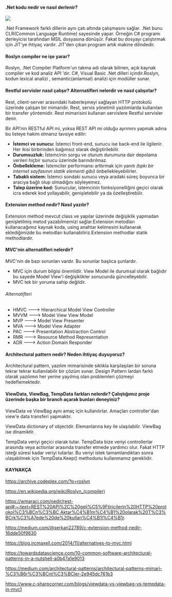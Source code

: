 #### .Net kodu nedir ve nasıl derlenir?

![](C:\Users\Garip\Desktop\Untitled.png)

.Net Framework farklı dillerin aynı çatı altında çalışmasını sağlar. .Net bunu CLR(Common Language Runtime) sayesinde yapar. Örneğin C# programı derleyicisi tarafından MSIL dosyasına dönüşür. Fakat bu dosyayı çalıştırmak için JIT'ye ihtiyaç vardır. JIT'den çıkan program artık makine dilindedir.

#### Roslyn compiler ne işe yarar?

Roslyn, .Net Compiler Platform'un takma adı olarak bilinen, açık kaynak compiler ve kod analiz API 'dır. C#, Visual Basic .Net dilleri içindir.Roslyn, kodun lexical analizi , semantic(anlamsal) analizi için modüller sunar.

#### Restful servisler nasıl çalışır? Alternatifleri nelerdir ve nasıl çalışırlar?

Rest, client-server arasındaki haberleşmeyi sağlayan HTTP protokolü üzerinde çalışan bir mimaridir. Rest, servis yönelimli yazılımlarda kullanılan bir transfer yöntemidir. Rest mimarisini kullanan servislere Restful servisler denir.

Bir API’nin RESTful API mi, yoksa REST API mi olduğu ayrımını yapmak adına bu listeye hakim olmanız tavsiye edilir:

- **İstemci ve sunucu:** İstemci front-end, sunucu ise back-end ile ilgilenir. Her ikisi birbirinden bağımsız olarak değiştirilebilir.
- **Durumsuzluk:** İstemcinin sorgu ve oturum durumuna dair depolama verileri hiçbir sunucu üzerinde barındırılmaz.
- **Önbellekleme:** İstemciler performansı arttırmak için yanıtı *(tıpkı bir internet sayfasının statik elementi gibi)* önbellekleyebilirler.
- **Tabaklı sistem:** İstemci sondaki sunucu veya aradaki süreç boyunca bir aracıya bağlı olup olmadığını söyleyemez.
- **Talep üzerine kod:** Sunucular, istemcinin fonksiyonelliğini geçici olarak icra ederek kod yollayabilir, genişletebilir ya da özelleştirebilir.

#### Extension method nedir? Nasıl yazılır?

Extension method mevcut class ve yapılar üzerinde değişiklik yapmadan genişletilmiş metod yazabilmemizi sağlar.Extension metodları kullanacağımız kaynak koda, using anahtar kelimesini kullanarak eklediğimizde bu metodları kullanabiliriz.Extension methodlar statik methodlardır.

#### MVC'nin alternatifleri nelerdir?

MVC'nin de bazı sorunları vardır. Bu sorunlar başlıca şunlardır.

* MVC için durum bilgisi önemlidir. View Model ile durumsal olarak bağlıdır bu sayede Model View'i değişiklikler sonucunda güncelleyebilir.
* MVC tek bir yoruma sahip değildir.

###### *Alternatifleri*

* HMVC ---> Hierarchical Model View Controller
* MVVM ---> Model View View Model
* MVP ---> Model View Presenter
* MVA ---> Model View Adapter
* PAC ---> Presentation Abstraction Control
* RMR ---> Resource Method Representation
* ADR ---> Action Domain Responder

#### Architectural pattern nedir? Neden ihtiyaç duyuyoruz?

Architectural pattern, yazılım mimarisinde sıklıkla karşılaşılan bir soruna tekrar tekrar kullanılabilir bir çözüm sunar. Design Pattern lardan farklı olarak yazılımın her yerine yayılmış olan problemleri çözmeyi hedeflemektedir.

#### ViewData, ViewBag, TempData farkları nelerdir? Çalıştığımız proje üzerinde başka bir branch açarak bunları deneyiniz?

ViewData ve ViewBag aynı amaç için kullanılırlar. Amaçları controller'dan view'e data transferi yapmaktır.

ViewData dictionary of objectdir. Elemanlarına key ile ulaşılabilir. ViewBag ise dinamiktir. 

TempData veriyi geçici olarak tutar. TempData bize veriyi controllerlar arasında veya actionlar arasında transfer etmede yardımcı olur. Fakat HTTP isteği süresi kadar veriyi tutarlar. Bu veriyi istek tamamlandıktan sonra ulaşabilmek için TempData.Keep() methodunu kullanmamız gereklidir. 

#### KAYNAKÇA

https://archive.codeplex.com/?p=roslyn

https://en.wikipedia.org/wiki/Roslyn_(compiler)

https://wmaraci.com/nedir/rest-api#:~:text=REST%20API%2C%20geli%C5%9Ftiricilerin%20HTTP%20protokol%C3%BCn%C3%BC,Aktar%C4%B1m%C4%B1%20olarak%20T%C3%BCrk%C3%A7ede%20de%20kullan%C4%B1l%C4%B1r.

https://medium.com/@serkan22789/c-extension-method-nedir-16dde50f9630

https://blog.ircmaxell.com/2014/11/alternatives-to-mvc.html

https://towardsdatascience.com/10-common-software-architectural-patterns-in-a-nutshell-a0b47a1e9013

https://medium.com/architectural-patterns/architectural-patterns-mimari-%C3%B6r%C3%BCnt%C3%BCler-2e945dc761b3

https://www.c-sharpcorner.com/blogs/viewdata-vs-viewbag-vs-tempdata-in-mvc1